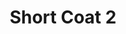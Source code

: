 ---
title: "Short Coat 2"
categories: ["Women","Women/Coats"]
images: ["./P05A7044.JPG","./P05A7043.JPG"]
---
